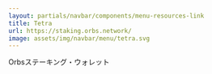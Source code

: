 ```yaml
---
layout: partials/navbar/components/menu-resources-link
title: Tetra
url: https://staking.orbs.network/
image: assets/img/navbar/menu/tetra.svg
---
```


Orbsステーキング・ウォレット
